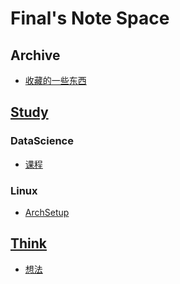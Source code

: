 # Final's Note Space

## Archive

* [收藏的一些东西](archive/save_list.md)


## [Study](./study/)

### DataScience

* [课程](study/DataScience/Coursea.md)

### Linux

* [ArchSetup](study/Linux/ArchSetup.md)


## [Think](./think/)

* [想法](think/README.md)

